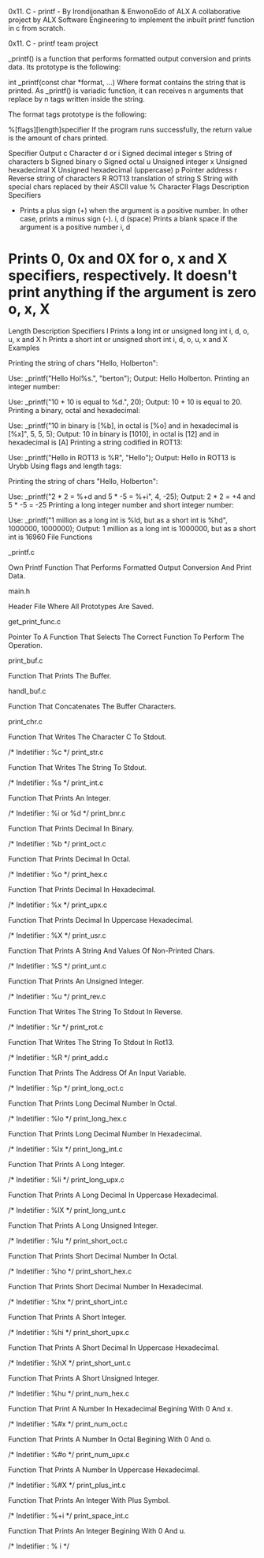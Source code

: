 0x11. C - printf - By Irondijonathan & EnwonoEdo of ALX A collaborative project by ALX Software Engineering to implement the inbuilt printf function in c from scratch.

0x11. C - printf team project

_printf() is a function that performs formatted output conversion and prints data. Its prototype is the following:

int _printf(const char *format, ...)
Where format contains the string that is printed. As _printf() is variadic function, it can receives n arguments that replace by n tags written inside the string.

The format tags prototype is the following:

%[flags][length]specifier
If the program runs successfully, the return value is the amount of chars printed.

Specifier	Output
c	Character
d or i	Signed decimal integer
s	String of characters
b	Signed binary
o	Signed octal
u	Unsigned integer
x	Unsigned hexadecimal
X	Unsigned hexadecimal (uppercase)
p	Pointer address
r	Reverse string of characters
R	ROT13 translation of string
S	String with special chars replaced by their ASCII value
%	Character
Flags	Description	Specifiers
+	Prints a plus sign (+) when the argument is a positive number. In other case, prints a minus sign (-).	i, d
(space)	Prints a blank space if the argument is a positive number	i, d
#	Prints 0, 0x and 0X for o, x and X specifiers, respectively. It doesn't print anything if the argument is zero	o, x, X
Length	Description	Specifiers
l	Prints a long int or unsigned long int	i, d, o, u, x and X
h	Prints a short int or unsigned short int	i, d, o, u, x and X
Examples

Printing the string of chars "Hello, Holberton":

Use: _printf("Hello Hol%s.", "berton");
Output: Hello Holberton.
Printing an integer number:

Use: _printf("10 + 10 is equal to %d.", 20);
Output: 10 + 10 is equal to 20.
Printing a binary, octal and hexadecimal:

Use: _printf("10 in binary is [%b], in octal is [%o] and in hexadecimal is [%x]", 5, 5, 5);
Output: 10 in binary is [1010], in octal is [12] and in hexadecimal is [A]
Printing a string codified in ROT13:

Use: _printf("Hello in ROT13 is %R", "Hello");
Output: Hello in ROT13 is Urybb
Using flags and length tags:

Printing the string of chars "Hello, Holberton":

Use: _printf("2 * 2 = %+d and 5 * -5 = %+i", 4, -25);
Output: 2 * 2 = +4 and 5 * -5 = -25
Printing a long integer number and short integer number:

Use: _printf("1 million as a long int is %ld, but as a short int is %hd", 1000000, 1000000);
Output: 1 million as a long int is 1000000, but as a short int is 16960
File Functions

_printf.c

Own Printf Function That Performs Formatted Output Conversion And Print Data.

main.h

Header File Where All Prototypes Are Saved.

get_print_func.c

Pointer To A Function That Selects The Correct Function To Perform The Operation.

print_buf.c

Function That Prints The Buffer.

handl_buf.c

Function That Concatenates The Buffer Characters.

print_chr.c

Function That Writes The Character C To Stdout.

/* Indetifier : %c */
print_str.c

Function That Writes The String To Stdout.

/* Indetifier : %s */
print_int.c

Function That Prints An Integer.

/* Indetifier : %i or %d */
print_bnr.c

Function That Prints Decimal In Binary.

/* Indetifier : %b */
print_oct.c

Function That Prints Decimal In Octal.

/* Indetifier : %o */
print_hex.c

Function That Prints Decimal In Hexadecimal.

/* Indetifier : %x */
print_upx.c

Function That Prints Decimal In Uppercase Hexadecimal.

/* Indetifier : %X */
print_usr.c

Function That Prints A String And Values Of Non-Printed Chars.

/* Indetifier : %S */
print_unt.c

Function That Prints An Unsigned Integer.

/* Indetifier : %u */
print_rev.c

Function That Writes The String To Stdout In Reverse.

/* Indetifier : %r */
print_rot.c

Function That Writes The String To Stdout In Rot13.

/* Indetifier : %R */
print_add.c

Function That Prints The Address Of An Input Variable.

/* Indetifier : %p */
print_long_oct.c

Function That Prints Long Decimal Number In Octal.

/* Indetifier : %lo */
print_long_hex.c

Function That Prints Long Decimal Number In Hexadecimal.

/* Indetifier : %lx */
print_long_int.c

Function That Prints A Long Integer.

/* Indetifier : %li */
print_long_upx.c

Function That Prints A Long Decimal In Uppercase Hexadecimal.

/* Indetifier : %lX */
print_long_unt.c

Function That Prints A Long Unsigned Integer.

/* Indetifier : %lu */
print_short_oct.c

Function That Prints Short Decimal Number In Octal.

/* Indetifier : %ho */
print_short_hex.c

Function That Prints Short Decimal Number In Hexadecimal.

/* Indetifier : %hx */
print_short_int.c

Function That Prints A Short Integer.

/* Indetifier : %hi */
print_short_upx.c

Function That Prints A Short Decimal In Uppercase Hexadecimal.

/* Indetifier : %hX */
print_short_unt.c

Function That Prints A Short Unsigned Integer.

/* Indetifier : %hu */
print_num_hex.c

Function That Print A Number In Hexadecimal Begining With 0 And x.

/* Indetifier : %#x */
print_num_oct.c

Function That Prints A Number In Octal Begining With 0 And o.

/* Indetifier : %#o */
print_num_upx.c

Function That Prints A Number In Uppercase Hexadecimal.

/* Indetifier : %#X */
print_plus_int.c

Function That Prints An Integer With Plus Symbol.

/* Indetifier : %+i */
print_space_int.c

Function That Prints An Integer Begining With 0 And u.

/* Indetifier : % i */
